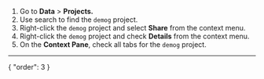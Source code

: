 1. Go to **Data** > **Projects.**
2. Use search to find the `demog` project.
3. Right-click the `demog` project and select **Share** from the context menu.
4. Right-click the `demog` project and check **Details** from the context menu.
5. On the **Context Pane**, check all tabs for the `demog` project.
---
{
  "order": 3
}
